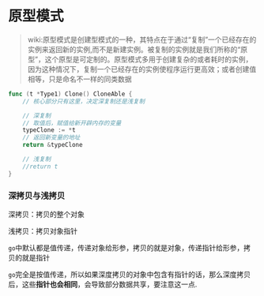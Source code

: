 # 原型模式



> wiki:原型模式是创建型模式的一种，其特点在于通过“复制”一个已经存在的实例来返回新的实例,而不是新建实例。被复制的实例就是我们所称的“原型”，这个原型是可定制的。原型模式多用于创建复杂的或者耗时的实例，因为这种情况下，复制一个已经存在的实例使程序运行更高效；或者创建值相等，只是命名不一样的同类数据



```go
func (t *Type1) Clone() CloneAble {
	// 核心部分只有这里，决定深复制还是浅复制

	// 深复制
	// 取值后，赋值给新开辟内存的变量
	typeClone := *t
	// 返回新变量的地址
	return &typeClone

	// 浅复制
	//return t
}
```





### 深拷贝与浅拷贝



深拷贝：拷贝的整个对象

浅拷贝：拷贝对象指针



`go`中默认都是值传递，传递对象给形参，拷贝的就是对象，传递指针给形参，拷贝的就是指针

`go`完全是按值传递，所以如果深度拷贝的对象中包含有指针的话，那么深度拷贝后，这些**指针也会相同**，会导致部分数据共享，要注意这一点.